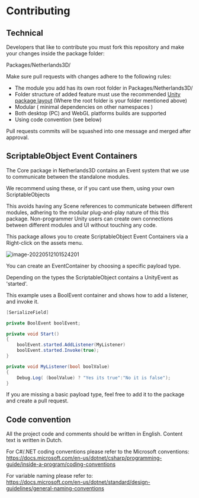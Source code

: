 # Contributing

## Technical
Developers that like to contribute you must fork this repository and make your changes inside the package folder:

Packages/Netherlands3D/

Make sure pull requests with changes adhere to the following rules:

- The module you add has its own root folder in Packages/Netherlands3D/<YourModuleName>
- Folder structure of added feature must use the recommended [Unity package layout](https://docs.unity3d.com/Manual/cus-layout.html) (Where the root folder is your folder mentioned above)
- Modular ( minimal dependencies on other namespaces )
- Both desktop (PC) and WebGL platforms builds are supported
- Using code convention (see below)

Pull requests commits will be squashed into one message and merged after approval.

## ScriptableObject Event Containers

The Core package in Netherlands3D contains an Event system that we use to communicate between the standalone modules.

We recommend using these, or if you cant use them, using your own ScriptableObjects

This avoids having any Scene references to communicate between different modules, adhering to the modular plug-and-play nature of this this package. Non-programmer Unity users can create own connections between different modules and UI without touching any code.

This package allows you to create ScriptableObject Event Containers via a Right-click on the assets menu.

![image-20220512101524201](./Images/image-20220512101524201.png)

You can create an EventContainer by choosing a specific payload type.

Depending on the types the ScriptableObject contains a UnityEvent<type> as 'started'.

This example uses a BoolEvent container and shows how to add a listener, and invoke it.

```C#
[SerializeField]

private BoolEvent boolEvent;

private void Start()
{
	boolEvent.started.AddListener(MyListener)
	boolEvent.started.Invoke(true);
}

private void MyListener(bool boolValue)
{
	Debug.Log( (boolValue) ? "Yes its true":"No it is false");
}
```

If you are missing a basic payload type, feel free to add it to the package and create a pull request.

## Code convention

All the project code and comments should be written in English. Content text is written in Dutch.

For C#/.NET coding conventions please refer to the Microsoft conventions:<br>
https://docs.microsoft.com/en-us/dotnet/csharp/programming-guide/inside-a-program/coding-conventions

For variable naming please refer to:<br>
https://docs.microsoft.com/en-us/dotnet/standard/design-guidelines/general-naming-conventions<br>

